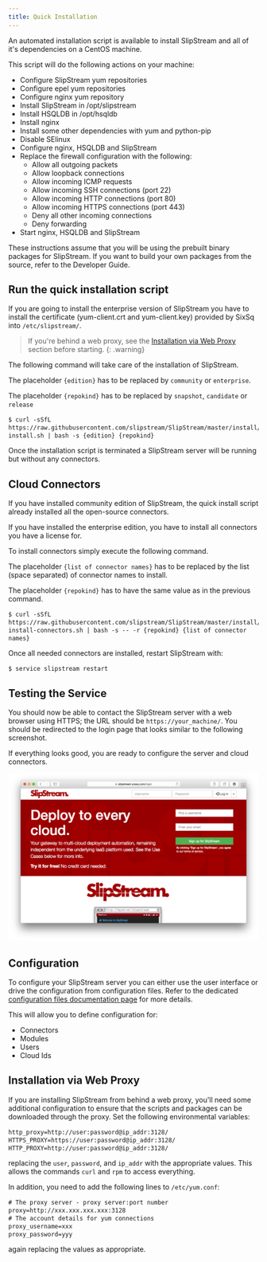```yaml
---
title: Quick Installation
---
```


An automated installation script is available to install SlipStream and all of
it's dependencies on a CentOS machine.

This script will do the following actions on your machine:

- Configure SlipStream yum repositories
- Configure epel yum repositories
- Configure nginx yum repository
- Install SlipStream in /opt/slipstream
- Install HSQLDB in /opt/hsqldb
- Install nginx
- Install some other dependencies with yum and python-pip
- Disable SElinux
- Configure nginx, HSQLDB and SlipStream
- Replace the firewall configuration with the following:
  - Allow all outgoing packets
  - Allow loopback connections
  - Allow incoming ICMP requests
  - Allow incoming SSH connections (port 22)
  - Allow incoming HTTP connections (port 80)
  - Allow incoming HTTPS connections (port 443)
  - Deny all other incoming connections
  - Deny forwarding
- Start nginx, HSQLDB and SlipStream

These instructions assume that you will be using the prebuilt binary
packages for SlipStream.  If you want to build your own packages from
the source, refer to the Developer Guide.


## Run the quick installation script

If you are going to install the enterprise version of SlipStream you have
to install the certificate (yum-client.crt and yum-client.key) provided by
SixSq into `/etc/slipstream/`.

> If you're behind a web proxy, see the [Installation via Web Proxy](#proxy_section)
> section before starting.
{: .warning}

The following command will take care of the installation of SlipStream.

The placeholder `{edition}` has to be replaced by `community` or
`enterprise`.

The placeholder `{repokind}` has to be replaced by `snapshot`,
`candidate` or `release`

    $ curl -sSfL https://raw.githubusercontent.com/slipstream/SlipStream/master/install/slipstream-install.sh | bash -s {edition} {repokind}

Once the installation script is terminated a SlipStream server will be
running but without any connectors.

## Cloud Connectors

If you have installed community edition of SlipStream, the quick install 
script already installed all the open-source connectors.

If you have installed the enterprise edition, you have to install all
connectors you have a license for.

To install connectors simply execute the following command.

The placeholder `{list of connector names}` has to be replaced by the
list (space separated) of connector names to install.

The placeholder `{repokind}` has to have the same value as in the previous command.

    $ curl -sSfL https://raw.githubusercontent.com/slipstream/SlipStream/master/install/ss-install-connectors.sh | bash -s -- -r {repokind} {list of connector names}

Once all needed connectors are installed, restart SlipStream with:

    $ service slipstream restart

## Testing the Service

You should now be able to contact the SlipStream server with a web
browser using HTTPS; the URL should be `https://your_machine/`.
You should be redirected to the login page that looks similar to
the following screenshot.

If everything looks good, you are ready to configure the server and
cloud connectors.

![SlipStream Login Page](images/screenshot-login.png)

## Configuration<a name="configuration"></a>

To configure your SlipStream server you can either use the user interface or
drive the configuration from configuration files. Refer to the dedicated
[configuration files documentation page](/documentation/developer_guide/configuration.html)
for more details.

This will allow you to define configuration for:

 - Connectors
 - Modules
 - Users
 - Cloud Ids

## Installation via Web Proxy<a name="proxy_section">

If you are installing SlipStream from behind a web proxy, you'll
need some additional configuration to ensure that the scripts and
packages can be downloaded through the proxy.  Set the following
environmental variables:

    http_proxy=http://user:password@ip_addr:3128/
    HTTPS_PROXY=https://user:password@ip_addr:3128/
    HTTP_PROXY=http://user:password@ip_addr:3128/

replacing the `user`, `password`, and `ip_addr` with the appropriate
values.  This allows the commands `curl` and `rpm` to access
everything. 

In addition, you need to add the following lines to `/etc/yum.conf`:

    # The proxy server - proxy server:port number
    proxy=http://xxx.xxx.xxx.xxx:3128
    # The account details for yum connections
    proxy_username=xxx
    proxy_password=yyy

again replacing the values as appropriate.

